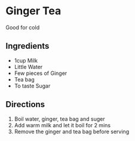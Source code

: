# Ginger Tea

Good for cold

## Ingredients

* 1cup Milk
* Little Water
* Few pieces of Ginger
* Tea bag
* To taste Sugar

## Directions
1. Boil water, ginger, tea bag and suger
2. Add warm milk and let it boil for 2 mins
3. Remove the ginger and tea bag before serving